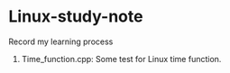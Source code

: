 # Linux-study-note
Record my learning process

1. Time_function.cpp:
Some test for Linux time function.
